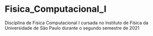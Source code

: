 # Fisica_Computacional_I
Disciplina de Física Computacional I cursada no Instituto de Física da Universidade de São Paulo durante o segundo semestre de 2021
